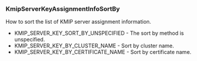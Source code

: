 ### KmipServerKeyAssignmentInfoSortBy
How to sort the list of KMIP server assignment information.

- KMIP_SERVER_KEY_SORT_BY_UNSPECIFIED - The sort by method is unspecified.
- KMIP_SERVER_KEY_BY_CLUSTER_NAME - Sort by cluster name.
- KMIP_SERVER_KEY_BY_CERTIFICATE_NAME - Sort by certificate name.
